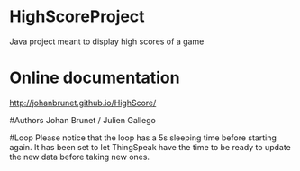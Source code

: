 # HighScoreProject
Java project meant to display high scores of a game

# Online documentation
http://johanbrunet.github.io/HighScore/

#Authors
Johan Brunet / Julien Gallego

#Loop
Please notice that the loop has a 5s sleeping time before starting again.
It has been set to let ThingSpeak have the time to be ready to update the new data before taking new ones.
